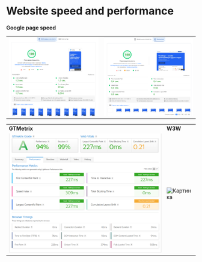 # Website speed and performance
**Google page speed**
<table>
   <tr>
      <td>
         <img src="./src/img/md/pagespeed__mob.png" alt="Картинка мобильного" title="Картинка" />
      </td>
      <td>
         <img src="./src/img/md/pagespeed__des-1.png" alt="Картинка компьютера" title="Картинка" />
      </td>
   </tr>
</table>

<table>
   <tr>
      <td><b>GTMetrix</b></td>
      <td><b>W3W</b></td>
   </tr>
   <tr>
      <td>
         <img src="./src/img/md/GTmetrix.png" alt="Картинка" />
      </td>
      <td>
         <img src="./src/img/md/w3w.png?v1" alt="Картинка" />
      </td>
   </tr>
</table>
